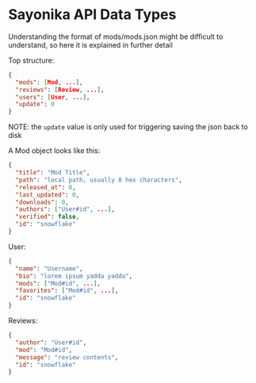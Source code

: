 # Sayonika API Data Types

Understanding the format of mods/mods.json might be difficult to understand, so here it is explained in further detail

Top structure:

```json
{
  "mods": [Mod, ...],
  "reviews": [Review, ...],
  "users": [User, ...],
  "update": 0
}
```

NOTE: the `update` value is only used for triggering saving the json back to disk

A Mod object looks like this:

```json
{
  "title": "Mod Title",
  "path": "local path, usually 8 hex characters",
  "released_at": 0,
  "last_updated": 0,
  "downloads": 0,
  "authors": ["User#id", ...],
  "verified": false,
  "id": "snowflake"
}
```

User:

```json
{
  "name": "Username",
  "bio": "lorem ipsum yadda yadda",
  "mods": ["Mod#id", ...],
  "favorites": ["Mod#id", ...],
  "id": "snowflake"
}
```

Reviews:

```json
{
  "author": "User#id",
  "mod": "Mod#id",
  "message": "review contents",
  "id": "snowflake"
}
```